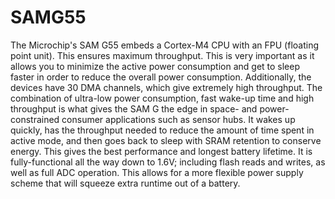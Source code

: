 # SAMG55
The Microchip's SAM G55 embeds a Cortex-M4 CPU with an FPU (floating point unit). This ensures maximum throughput. This is very important as it allows you to minimize the active power consumption and get to sleep faster in order to reduce the overall power consumption. Additionally, the devices have 30 DMA channels, which give extremely high throughput.  The combination of ultra-low power consumption, fast wake-up time and high throughput is what gives the SAM G the edge in space- and power-constrained consumer applications such as sensor hubs. It wakes up quickly, has the throughput needed to reduce the amount of time spent in active mode, and then goes back to sleep with SRAM retention to conserve energy.  This gives the best performance and longest battery lifetime. It is fully-functional all the way down to 1.6V; including flash reads and writes, as well as full ADC operation. This allows for a more flexible power supply scheme that will squeeze extra runtime out of a battery.
